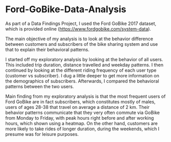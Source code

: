 # Ford-GoBike-Data-Analysis

As part of a Data Findings Project, I used the Ford GoBike 2017 dataset, which is provided online (https://www.fordgobike.com/system-data).

The main objective of my analysis is to look at the behavior difference between customers and subscribers of the bike sharing system and use that to explain their behavioral patterns. 

I started off my exploratory analysis by looking at the behavior of all users. This included trip duration, distance travelled and weekday patterns. I then continued by looking at the different riding frequency of each user type (customer vs subscriber). I dug a little deeper to get more information on the demographics of subscribers. Afterwards, I compared the behavioral patterns between the two users.

Main finding from my exploratory analysis is that the most frequent users of Ford GoBike are in fact subscribers, which constitutes mostly of males, users of ages 28-38 that travel on average a distance of 2 km. Their behavior patterns communicate that they very often commute via GoBike from Monday to Friday, with peak hours right before and after working hours, which shown using a heatmap. On the other hand, customers are more likely to take rides of longer duration, during the weekends, which I presume was for leisure purposes. 
